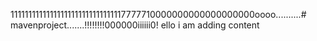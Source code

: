 11111111111111111111111111111117777710000000000000000000oooo..........# mavenproject.......!!!!!!!!000000iiiiii0!
ello i am adding content
